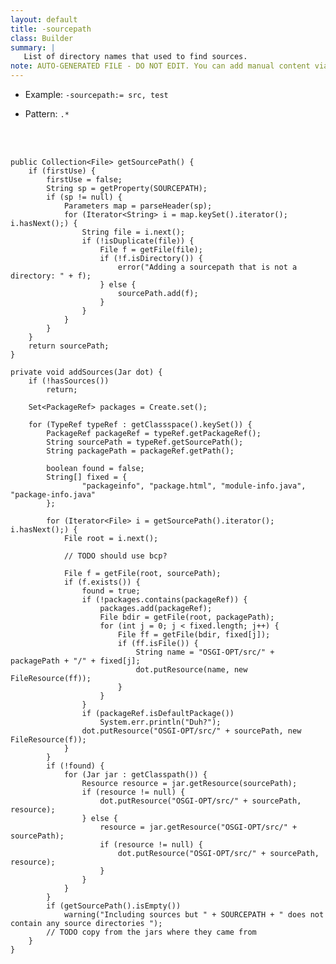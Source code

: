 ```yaml
---
layout: default
title: -sourcepath
class: Builder
summary: |
   List of directory names that used to find sources.
note: AUTO-GENERATED FILE - DO NOT EDIT. You can add manual content via same filename in ext folder. 
---
```


- Example: `-sourcepath:= src, test`

- Pattern: `.*`

<!-- Manual content from: ext/sourcepath.md --><br /><br />


	public Collection<File> getSourcePath() {
		if (firstUse) {
			firstUse = false;
			String sp = getProperty(SOURCEPATH);
			if (sp != null) {
				Parameters map = parseHeader(sp);
				for (Iterator<String> i = map.keySet().iterator(); i.hasNext();) {
					String file = i.next();
					if (!isDuplicate(file)) {
						File f = getFile(file);
						if (!f.isDirectory()) {
							error("Adding a sourcepath that is not a directory: " + f);
						} else {
							sourcePath.add(f);
						}
					}
				}
			}
		}
		return sourcePath;
	}

	private void addSources(Jar dot) {
		if (!hasSources())
			return;

		Set<PackageRef> packages = Create.set();

		for (TypeRef typeRef : getClassspace().keySet()) {
			PackageRef packageRef = typeRef.getPackageRef();
			String sourcePath = typeRef.getSourcePath();
			String packagePath = packageRef.getPath();

			boolean found = false;
			String[] fixed = {
					"packageinfo", "package.html", "module-info.java", "package-info.java"
			};

			for (Iterator<File> i = getSourcePath().iterator(); i.hasNext();) {
				File root = i.next();

				// TODO should use bcp?

				File f = getFile(root, sourcePath);
				if (f.exists()) {
					found = true;
					if (!packages.contains(packageRef)) {
						packages.add(packageRef);
						File bdir = getFile(root, packagePath);
						for (int j = 0; j < fixed.length; j++) {
							File ff = getFile(bdir, fixed[j]);
							if (ff.isFile()) {
								String name = "OSGI-OPT/src/" + packagePath + "/" + fixed[j];
								dot.putResource(name, new FileResource(ff));
							}
						}
					}
					if (packageRef.isDefaultPackage())
						System.err.println("Duh?");
					dot.putResource("OSGI-OPT/src/" + sourcePath, new FileResource(f));
				}
			}
			if (!found) {
				for (Jar jar : getClasspath()) {
					Resource resource = jar.getResource(sourcePath);
					if (resource != null) {
						dot.putResource("OSGI-OPT/src/" + sourcePath, resource);
					} else {
						resource = jar.getResource("OSGI-OPT/src/" + sourcePath);
						if (resource != null) {
							dot.putResource("OSGI-OPT/src/" + sourcePath, resource);
						}
					}
				}
			}
			if (getSourcePath().isEmpty())
				warning("Including sources but " + SOURCEPATH + " does not contain any source directories ");
			// TODO copy from the jars where they came from
		}
	}
